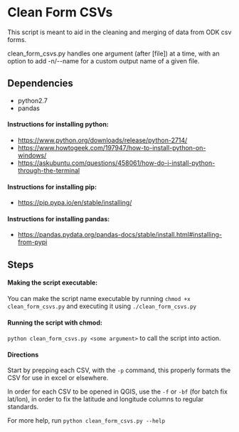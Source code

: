 # Clean Form CSVs

This script is meant to aid in the cleaning and merging of data from ODK csv forms. 

clean_form_csvs.py handles one argument (after [file]) at a time, with an option to add -n/--name for a custom output name of a given file.

## Dependencies

* python2.7
* pandas

#### Instructions for installing python: 

* https://www.python.org/downloads/release/python-2714/
* https://www.howtogeek.com/197947/how-to-install-python-on-windows/
* https://askubuntu.com/questions/458061/how-do-i-install-python-through-the-terminal

#### Instructions for installing pip:

* https://pip.pypa.io/en/stable/installing/

#### Instructions for installing pandas:

* https://pandas.pydata.org/pandas-docs/stable/install.html#installing-from-pypi

## Steps

#### Making the script executable:

You can make the script name executable by running ```chmod +x clean_form_csvs.py``` and executing it using ```./clean_form_csvs.py```

#### Running the script with chmod:

```python clean_form_csvs.py <some argument>``` to call the script into action.

#### Directions

Start by prepping each CSV, with the ```-p``` command, this properly formats the CSV for use in excel or elsewhere.

In order for each CSV to be opened in QGIS, use the ```-f``` or ```-bf``` (for batch fix lat/lon), in order to fix the latitude and longitude columns to regular standards.

For more help, run ```python clean_form_csvs.py --help```